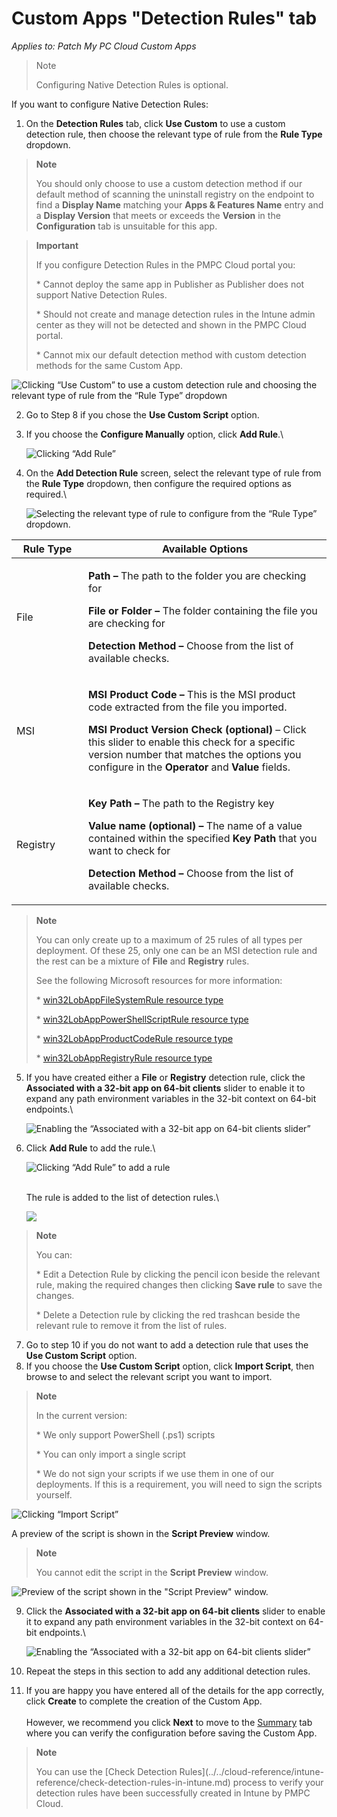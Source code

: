 # Custom Apps "Detection Rules" tab

_Applies to: Patch My PC Cloud Custom Apps_

<blockquote class="wp-block-quote">
<p>Note</p>
<p>Configuring Native Detection Rules is optional.</p>
</blockquote>

If you want to configure Native Detection Rules:

1. On the <strong>Detection Rules</strong> tab, click <strong>Use Custom</strong> to use a custom detection rule, then choose the relevant type of rule from the <strong>Rule Type</strong> dropdown.

<blockquote class="wp-block-quote">
<p><strong>Note</strong></p>
<p>You should only choose to use a custom detection method if our default method of scanning the uninstall registry on the endpoint to find a <strong>Display Name</strong> matching your <strong>Apps & Features Name</strong> entry and a <strong>Display Version</strong> that meets or exceeds the <strong>Version</strong> in the <strong>Configuration</strong> tab is unsuitable for this app.</p>
</blockquote>

<blockquote class="wp-block-quote">
<p><strong>Important</strong></p>
<p>If you configure Detection Rules in the PMPC Cloud portal you:</p>
<p>* Cannot deploy the same app in Publisher as Publisher does not support Native Detection Rules.</p>
<p>* Should not create and manage detection rules in the Intune admin center as they will not be detected and shown in the PMPC Cloud portal.</p>
<p>* Cannot mix our default detection method with custom detection methods for the same Custom App.</p>
</blockquote>

![Clicking “Use Custom” to use a custom detection rule and choosing the relevant type of rule from the “Rule Type” dropdown](/_images/image-(196).png "Clicking “Use Custom” to use a custom detection rule and choosing the relevant type of rule from the “Rule Type” dropdown")

2. Go to Step 8 if you chose the <strong>Use Custom Script</strong> option.
3.  If you choose the <strong>Configure Manually</strong> option, click <strong>Add Rule</strong>.\


    ![Clicking “Add Rule”](/_images/image-(197).png "Clicking “Add Rule”")


4.  On the <strong>Add Detection Rule</strong> screen, select the relevant type of rule from the <strong>Rule Type</strong> dropdown, then configure the required options as required.\


    ![Selecting the relevant type of rule to configure from the “Rule Type” dropdown.](/_images/image-(199).png "Selecting the relevant type of rule to configure from the “Rule Type” dropdown.")

<table><thead><tr><th width="99.111083984375">Rule Type</th><th>Available Options</th></tr></thead><tbody><tr><td>File</td><td><p><strong>Path –</strong> The path to the folder you are checking for</p><p><strong>File or Folder –</strong> The folder containing the file you are checking for</p><p><strong>Detection Method –</strong> Choose from the list of available checks.</p></td></tr><tr><td>MSI</td><td><p><strong>MSI Product Code –</strong> This is the MSI product code extracted from the file you imported.</p><p><strong>MSI Product Version Check (optional)</strong> – Click this slider to enable this check for a specific version number that matches the options you configure in the <strong>Operator</strong> and <strong>Value</strong> fields.</p></td></tr><tr><td>Registry</td><td><p><strong>Key Path –</strong> The path to the Registry key</p><p><strong>Value name (optional) –</strong> The name of a value contained within the specified <strong>Key Path</strong> that you want to check for</p><p><strong>Detection Method –</strong> Choose from the list of available checks.</p></td></tr></tbody></table>

<blockquote class="wp-block-quote">
<p><strong>Note</strong></p>
<p>You can only create up to a maximum of 25 rules of all types per deployment. Of these 25, only one can be an MSI detection rule and the rest can be a mixture of <strong>File</strong> and <strong>Registry</strong> rules.</p>
<p>See the following Microsoft resources for more information:</p>
<p>* <a href="https://learn.microsoft.com/en-us/graph/api/resources/intune-apps-win32lobappfilesystemrule?view=graph-rest-1.0">win32LobAppFileSystemRule resource type</a></p>
<p>* <a href="https://learn.microsoft.com/en-us/graph/api/resources/intune-apps-win32lobapppowershellscriptrule?view=graph-rest-1.0">win32LobAppPowerShellScriptRule resource type</a></p>
<p>* <a href="https://learn.microsoft.com/en-us/graph/api/resources/intune-apps-win32lobappproductcoderule?view=graph-rest-1.0">win32LobAppProductCodeRule resource type</a></p>
<p>* <a href="https://learn.microsoft.com/en-us/graph/api/resources/intune-apps-win32lobappregistryrule?view=graph-rest-1.0">win32LobAppRegistryRule resource type</a></p>
</blockquote>

5.  If you have created either a <strong>File</strong> or <strong>Registry</strong> detection rule, click the <strong>Associated with a 32-bit app on 64-bit clients</strong> slider to enable it to expand any path environment variables in the 32-bit context on 64-bit endpoints.\


    ![Enabling the “Associated with a 32-bit app on 64-bit clients slider”](/_images/image-(200).png "Enabling the “Associated with a 32-bit app on 64-bit clients slider”")


6.  Click <strong>Add Rule</strong> to add the rule.\


    ![Clicking “Add Rule” to add a rule](/_images/image-(201).png "Clicking “Add Rule” to add a rule")

    \
    The rule is added to the list of detection rules.\


    ![](/_images/image-(202).png "")

<blockquote class="wp-block-quote">
<p><strong>Note</strong></p>
<p>You can:</p>
<p>* Edit a Detection Rule by clicking the pencil icon beside the relevant rule, making the required changes then clicking <strong>Save rule</strong> to save the changes.</p>
<p>* Delete a Detection rule by clicking the red trashcan beside the relevant rule to remove it from the list of rules.</p>
</blockquote>

7. Go to step 10 if you do not want to add a detection rule that uses the <strong>Use Custom Script</strong> option.
8. If you choose the <strong>Use Custom Script</strong> option, click <strong>Import Script</strong>, then browse to and select the relevant script you want to import.

<blockquote class="wp-block-quote">
<p><strong>Note</strong></p>
<p>In the current version:</p>
<p>* We only support PowerShell (.ps1) scripts</p>
<p>* You can only import a single script</p>
<p>* We do not sign your scripts if we use them in one of our deployments. If this is a requirement, you will need to sign the scripts yourself.</p>
</blockquote>

![Clicking “Import Script”](/_images/image-(203).png "Clicking “Import Script”")

A preview of the script is shown in the <strong>Script Preview</strong> window.

<blockquote class="wp-block-quote">
<p><strong>Note</strong></p>
<p>You cannot edit the script in the <strong>Script Preview</strong> window.</p>
</blockquote>

![Preview of the script shown in the &#x22;Script Preview&#x22; window.](/_images/image-(204).png "Preview of the script shown in the &#x22;Script Preview&#x22; window.")

9.  Click the <strong>Associated with a 32-bit app on 64-bit clients</strong> slider to enable it to expand any path environment variables in the 32-bit context on 64-bit endpoints.\


    ![Enabling the “Associated with a 32-bit app on 64-bit clients slider”](/_images/image-(205).png "Enabling the “Associated with a 32-bit app on 64-bit clients slider”")


10. Repeat the steps in this section to add any additional detection rules.
11. If you are happy you have entered all of the details for the app correctly, click <strong>Create</strong> to complete the creation of the Custom App.\
    \
    However, we recommend you click <strong>Next</strong> to move to the [Summary](custom-apps-summary-tab.md) tab where you can  verify the configuration before saving the Custom App.

<blockquote class="wp-block-quote">
<p><strong>Note</strong></p>
<p>You can use the [Check Detection Rules](../../cloud-reference/intune-reference/check-detection-rules-in-intune.md) process to verify your detection rules have been successfully created in Intune by PMPC Cloud.</p>
</blockquote>